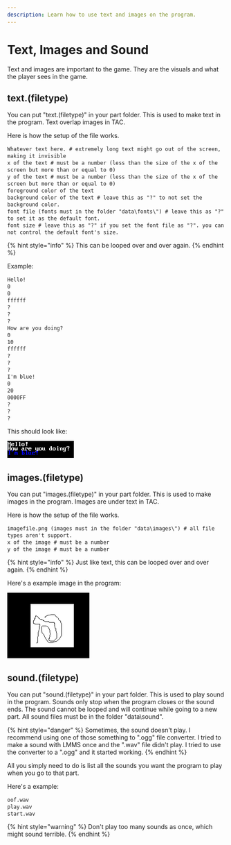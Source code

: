 ```yaml
---
description: Learn how to use text and images on the program.
---
```


# Text, Images and Sound

Text and images are important to the game. They are the visuals and what the player sees in the game.

## text.\(filetype\)

You can put "text.\(filetype\)" in your part folder. This is used to make text in the program. Text overlap images in TAC.

Here is how the setup of the file works.

```text
Whatever text here. # extremely long text might go out of the screen, making it invisible
x of the text # must be a number (less than the size of the x of the screen but more than or equal to 0)
y of the text # must be a number (less than the size of the x of the screen but more than or equal to 0)
foreground color of the text
background color of the text # leave this as "?" to not set the background color.
font file (fonts must in the folder "data\fonts\") # leave this as "?" to set it as the default font.
font size # leave this as "?" if you set the font file as "?". you can not control the default font's size.
```

{% hint style="info" %}
This can be looped over and over again.
{% endhint %}

  
Example:

```text
Hello!
0
0
ffffff
?
?
?
How are you doing?
0
10
ffffff
?
?
?
I'm blue!
0
20
0000FF
?
?
?
```

This should look like:

![Output of the program.](../.gitbook/assets/image.png)

## images.\(filetype\)

You can put "images.\(filetype\)" in your part folder. This is used to make images in the program. Images are under text in TAC.

Here is how the setup of the file works.

```text
imagefile.png (images must in the folder "data\images\") # all file types aren't support.
x of the image # must be a number
y of the image # must be a number
```

{% hint style="info" %}
Just like text, this can be looped over and over again.
{% endhint %}

Here's a example image in the program:

![Output of the program.](../.gitbook/assets/image%20%281%29.png)

## sound.\(filetype\)

You can put "sound.\(filetype\)" in your part folder. This is used to play sound in the program. Sounds only stop when the program closes or the sound ends. The sound cannot be looped and will continue while going to a new part. All sound files must be in the folder "data\sound\". 

{% hint style="danger" %}
Sometimes, the sound doesn't play. I recommend using one of those something to ".ogg" file converter. I tried to make a sound with LMMS once and the ".wav" file didn't play. I tried to use the converter to a ".ogg" and it started working.
{% endhint %}

All you simply need to do is list all the sounds you want the program to play when you go to that part.

Here's a example:

```text
oof.wav
play.wav
start.wav
```

{% hint style="warning" %}
Don't play too many sounds as once, which might sound terrible.
{% endhint %}

